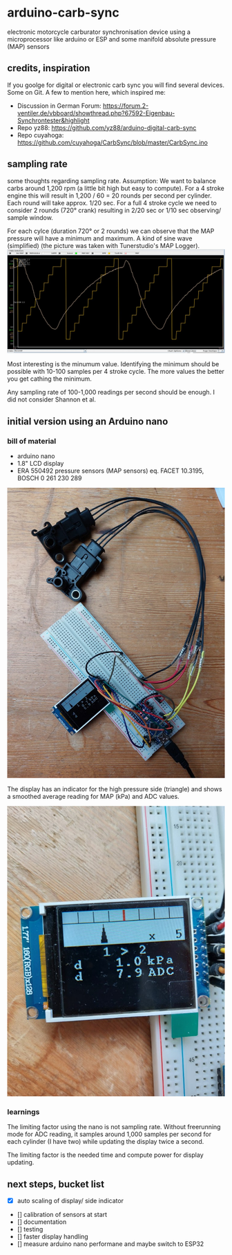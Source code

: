 # arduino-carb-sync
electronic motorcycle carburator synchronisation device using a microprocessor like arduino or ESP and some manifold absolute pressure (MAP) sensors

## credits, inspiration
If you goolge for digital or electronic carb sync you will find several devices. Some on Git.
A few to mention here, which inspired me:
- Discussion in German Forum: https://forum.2-ventiler.de/vbboard/showthread.php?67592-Eigenbau-Synchrontester&highlight
- Repo yz88: https://github.com/yz88/arduino-digital-carb-sync
- Repo cuyahoga: https://github.com/cuyahoga/CarbSync/blob/master/CarbSync.ino

## sampling rate
some thoughts regarding sampling rate. Assumption: We want to balance carbs around 1,200 rpm (a little bit high but easy to compute). For a 4 stroke engine this will result in 1,200 / 60 = 20 rounds per second per cylinder. Each round will take approx. 1/20 sec. For a full 4 stroke cycle we need to consider 2 rounds (720° crank) resulting in 2/20 sec or 1/10 sec observing/ sample window.

For each cylce (duration 720° or 2 rounds) we can observe that the MAP pressure will have a minimum and maximum. A kind of sine wave (simplified) (the picture was taken with Tunerstudio's MAP Logger).
![Visualization of MAP over time](/doc/2022-04-10%2010-04-33.jpg)

Most interesting is the minumum value. Identifying the minimum should be possible with 10-100 samples per 4 stroke cycle. The more values the better you get cathing the minimum. 

Any sampling rate of 100-1,000 readings per second should be enough. I did not consider Shannon et al.


## initial version using an Arduino nano

### bill of material
- arduino nano
- 1.8" LCD display
- ERA 550492 pressure sensors (MAP sensors) eq. FACET 10.3195, BOSCH 0 261 230 289

![prototype](/doc/20221211_110721.jpg)

The display has an indicator for the high pressure side (triangle) and shows a smoothed average reading for MAP (kPa) and ADC values.

![display](/doc/20221211_110739.jpg)

### learnings

The limiting factor using the nano is not sampling rate. Without freerunning mode for ADC reading, it samples around 1,000 samples per second for each cylinder (I have two) while updating the display twice a second.

The limiting factor is the needed time and compute power for display updating.

## next steps, bucket list
- [x] auto scaling of display/ side indicator
- [] calibration of sensors at start
- [] documentation
- [] testing
- [] faster display handling
- [] measure arduino nano performane and maybe switch to ESP32
